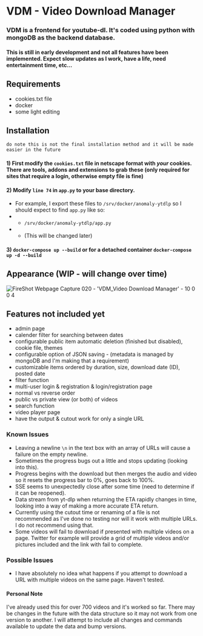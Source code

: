 # VDM - Video Download Manager

### VDM is a frontend for youtube-dl. It's coded using python with mongoDB as the backend database.

#### This is still in early development and not all features have been implemented. Expect slow updates as I work, have a life, need entertainment time, etc... 

## Requirements

- cookies.txt file
- docker
- some light editing

## Installation

`do note this is not the final installation method and it will be made easier in the future`

#### 1) First modify the `cookies.txt` file in netscape format with *your* cookies. There are tools, addons and extensions to grab these (only required for sites that require a login, otherwise empty file is fine) 

#### 2) Modify `line 74` in `app.py` to your base directory. 
- For example, I export these files to `/srv/docker/anomaly-ytdlp` so I should expect to find `app.py` like so:
- - `/srv/docker/anomaly-ytdlp/app.py` 
- - \(This will be changed later\)

#### 3) `docker-compose up --build` or for a detached container `docker-compose up -d --build`

## Appearance (WIP - will change over time)

![FireShot Webpage Capture 020 - 'VDM_Video Download Manager' - 10 0 0 4](https://github.com/samstarnes/vdm/assets/19420604/b54b9fe4-b0cf-460f-82a6-7a15c12d1842)


## Features not included yet
- admin page
- calender filter for searching between dates
- configurable public item automatic deletion (finished but disabled), cookie file, themes
- configurable option of JSON saving - (metadata is managed by mongoDB and I'm making that a requirement)
- customizable items ordered by duration, size, download date (ID), posted date
- filter function
- multi-user login & registration & login/registration page
- normal vs reverse order
- public vs private view (or both) of videos
- search function
- video player page
- have the output & cutout work for only a single URL

### Known Issues
- Leaving a newline `\n` in the text box with an array of URLs will cause a failure on the empty newline.
- Sometimes the progress bugs out a little and stops updating (looking into this).
- Progress begins with the download but then merges the audio and video so it resets the progress bar to 0%, goes back to 100%.
- SSE seems to unexpectedly close after some time (need to determine if it can be reopened).
- Data stream from yt-dlp when returning the ETA rapidly changes in time, looking into a way of making a more accurate ETA return.
- Currently using the cutout time or renaming of a file is not recommended as I've done no testing nor will it work with multiple URLs. I do not recommend using that.
- Some videos will fail to download if presented with multiple videos on a page. Twitter for example will provide a grid of multiple videos and/or pictures included and the link with fail to complete.

### Possible Issues
- I have absolutely no idea what happens if you attempt to download a URL with multiple videos on the same page. Haven't tested.

#### Personal Note
I've already used this for over 700 videos and it's worked so far. There may be changes in the future with the data structure so it may not work from one version to another. I will attempt to include all changes and commands available to update the data and bump versions.
